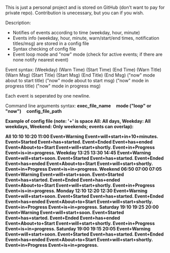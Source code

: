 This is just a personal project and is stored on GitHub (don't want to pay for private repo).
Contribution is unecessary, but you can if you wish.

Description:

* Notifies of events according to time (weekday, hour, minute)
* Events info (weekday, hour, minute, warn/start/end times, notification titles/msg) are stored in a config file
* Syntax checking of config file
* Event loop mode and "now" mode (check for active events; if there are none notify nearest event)

Event syntax: (Weekday) (Warn Time) (Start Time) (End Time) (Warn Title) (Warn Msg) (Start Title) (Start Msg) (End Title) (End Msg) ("now" mode about to start title) ("now" mode about to start msg) ("now" mode in progress title) ("now" mode in progress msg)

Each event is seperated by one newline.

Command line arguments syntax: <b>exec_file_name&nbsp;&nbsp;&nbsp;&nbsp;&nbsp;mode ("loop" or "now")&nbsp;&nbsp;&nbsp;&nbsp;&nbsp;config_file_path<b>

Example of config file (note: '+' is space All: All days, Weekday: All weekdays, Weekend: Only weekends; events can overlap):

All 10:10 10:20 11:00 Event+Warning Event+will+start+in+10+minutes. Event+Started Event+has+started. Event+Ended Event+has+ended Event+About+to+Start Event+will+start+shortly. Event+in+Progress Event+is+in+progress.
Weekday 13:25 13:30 14:45 Event+Warning Event+will+start+soon. Event+Started Event+has+started. Event+Ended Event+has+ended Event+About+to+Start Event+will+start+shortly. Event+in+Progress Event+is+in+progress.
Weekend 06:50 07:00 07:05 Event+Warning Event+will+start+soon. Event+Started Event+has+started. Event+Ended Event+has+ended Event+About+to+Start Event+will+start+shortly. Event+in+Progress Event+is+in+progress.
Monday 12:10 12:20 12:30 Event+Warning Event+will+start+soon. Event+Started Event+has+started. Event+Ended Event+has+ended Event+About+to+Start Event+will+start+shortly. Event+in+Progress Event+is+in+progress.
Saturday 19:10 19:25 20:00 Event+Warning Event+will+start+soon. Event+Started Event+has+started. Event+Ended Event+has+ended Event+About+to+Start Event+will+start+shortly. Event+in+Progress Event+is+in+progress.
Saturday 19:00 19:15 20:05 Event+Warning Event+will+start+soon. Event+Started Event+has+started. Event+Ended Event+has+ended Event+About+to+Start Event+will+start+shortly. Event+in+Progress Event+is+in+progress.
